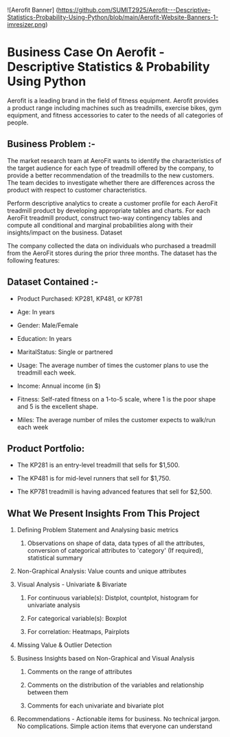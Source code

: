 ![Aerofit Banner] (https://github.com/SUMIT2925/Aerofit---Descriptive-Statistics-Probability-Using-Python/blob/main/Aerofit-Website-Banners-1-imresizer.png)
# Business Case On Aerofit - Descriptive Statistics & Probability Using Python 
Aerofit is a leading brand in the field of fitness equipment. Aerofit provides a product range including machines such as treadmills, exercise bikes, gym equipment, and fitness accessories to cater to the needs of all categories of people.

## Business Problem :-

The market research team at AeroFit wants to identify the characteristics of the target audience for each type of treadmill offered by the company, to provide a better recommendation of the treadmills to the new customers. The team decides to investigate whether there are differences across the product with respect to customer characteristics.

Perform descriptive analytics to create a customer profile for each AeroFit treadmill product by developing appropriate tables and charts.
For each AeroFit treadmill product, construct two-way contingency tables and compute all conditional and marginal probabilities along with their insights/impact on the business.
Dataset

The company collected the data on individuals who purchased a treadmill from the AeroFit stores during the prior three months. The dataset has the following features:

## Dataset Contained :- 

* Product Purchased:	KP281, KP481, or KP781

* Age:	In years

* Gender:	Male/Female

* Education:	In years

* MaritalStatus:	Single or partnered

* Usage:	The average number of times the customer plans to use the treadmill each week.

* Income:	Annual income (in $)

* Fitness:	Self-rated fitness on a 1-to-5 scale, where 1 is the poor shape and 5 is the excellent shape.

* Miles:	The average number of miles the customer expects to walk/run each week

## Product Portfolio:

* The KP281 is an entry-level treadmill that sells for $1,500.

* The KP481 is for mid-level runners that sell for $1,750.

* The KP781 treadmill is having advanced features that sell for $2,500.

## What We Present Insights From This Project

1. Defining Problem Statement and Analysing basic metrics

    1. Observations on shape of data, data types of all the attributes, conversion of categorical attributes to 'category' (If required), statistical summary

2. Non-Graphical Analysis: Value counts and unique attributes

3. Visual Analysis - Univariate & Bivariate
 
   1. For continuous variable(s): Distplot, countplot, histogram for univariate analysis
 
   2. For categorical variable(s): Boxplot
 
   3. For correlation: Heatmaps, Pairplots

4. Missing Value & Outlier Detection

5. Business Insights based on Non-Graphical and Visual Analysis
  
   1. Comments on the range of attributes
  
   2. Comments on the distribution of the variables and relationship between them
  
   3. Comments for each univariate and bivariate plot

6. Recommendations - Actionable items for business.
No technical jargon. No complications. Simple action items that everyone can understand
